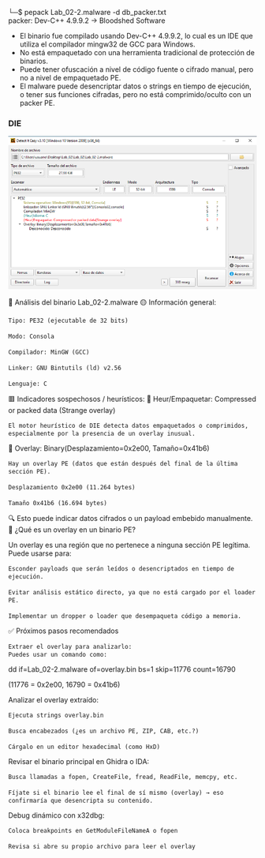 

└─$ pepack Lab_02-2.malware -d db_packer.txt                 
packer:                          Dev-C++ 4.9.9.2 -> Bloodshed Software
   
  
-  El binario fue compilado usando Dev-C++ 4.9.9.2, lo cual es un IDE que utiliza el compilador mingw32 de GCC para Windows.
- No está empaquetado con una herramienta tradicional de protección de binarios.
- Puede tener ofuscación a nivel de código fuente o cifrado manual, pero no a nivel de empaquetado PE.
- El malware puede desencriptar datos o strings en tiempo de ejecución, o tener sus funciones cifradas, pero no está comprimido/oculto con un packer PE.


### DIE

![](capturas/die-lab2.2.png)

🧠 Análisis del binario Lab_02-2.malware
🟡 Información general:

    Tipo: PE32 (ejecutable de 32 bits)

    Modo: Consola

    Compilador: MinGW (GCC)

    Linker: GNU Bintutils (ld) v2.56

    Lenguaje: C

🟥 Indicadores sospechosos / heurísticos:
🔸 Heur/Empaquetar: Compressed or packed data (Strange overlay)

    El motor heurístico de DIE detecta datos empaquetados o comprimidos, especialmente por la presencia de un overlay inusual.

🔸 Overlay: Binary(Desplazamiento=0x2e00, Tamaño=0x41b6)

    Hay un overlay PE (datos que están después del final de la última sección PE).

    Desplazamiento 0x2e00 (11.264 bytes)

    Tamaño 0x41b6 (16.694 bytes)

🔍 Esto puede indicar datos cifrados o un payload embebido manualmente.
🚩 ¿Qué es un overlay en un binario PE?

Un overlay es una región que no pertenece a ninguna sección PE legítima. Puede usarse para:

    Esconder payloads que serán leídos o desencriptados en tiempo de ejecución.

    Evitar análisis estático directo, ya que no está cargado por el loader PE.

    Implementar un dropper o loader que desempaqueta código a memoria.

✅ Próximos pasos recomendados

    Extraer el overlay para analizarlo:
    Puedes usar un comando como:

dd if=Lab_02-2.malware of=overlay.bin bs=1 skip=11776 count=16790

(11776 = 0x2e00, 16790 = 0x41b6)

Analizar el overlay extraído:

    Ejecuta strings overlay.bin

    Busca encabezados (¿es un archivo PE, ZIP, CAB, etc.?)

    Cárgalo en un editor hexadecimal (como HxD)

Revisar el binario principal en Ghidra o IDA:

    Busca llamadas a fopen, CreateFile, fread, ReadFile, memcpy, etc.

    Fíjate si el binario lee el final de sí mismo (overlay) → eso confirmaría que desencripta su contenido.

Debug dinámico con x32dbg:

    Coloca breakpoints en GetModuleFileNameA o fopen

    Revisa si abre su propio archivo para leer el overlay
